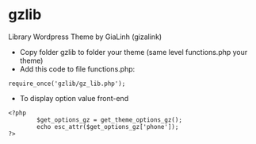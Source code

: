 # gzlib
Library Wordpress Theme by GiaLinh (gizalink)

- Copy folder gzlib to folder your theme (same level functions.php your theme)
- Add this code to file functions.php:
```
require_once('gzlib/gz_lib.php');

```

- To display option value front-end 

```
<?php 
		$get_options_gz = get_theme_options_gz(); 
		echo esc_attr($get_options_gz['phone']); 
?>

```
